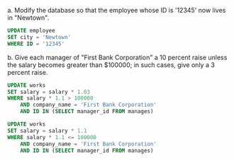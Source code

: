 a. Modify the database so that the employee whose ID is '12345' now lives in "Newtown".

```SQL
UPDATE employee
SET city = 'Newtown'
WHERE ID = '12345'
```
b. Give each manager of "First Bank Corporation" a 10 percent raise unless the salary becomes greater than $100000; in such cases, give only a 3 percent raise.
```SQL
UPDATE works
SET salary = salary * 1.03
WHERE salary * 1.1 > 100000 
    AND company_name = 'First Bank Corporation'
    AND ID IN (SELECT manager_id FROM manages)

UPDATE works
SET salary = salary * 1.1
WHERE salary * 1.1 <= 100000
    AND company_name = 'First Bank Corporation'
    AND ID IN (SELECT manager_id FROM manages)
```